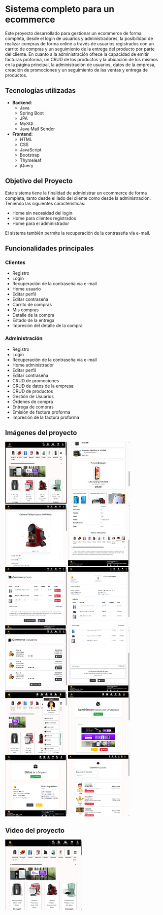 # Sistema completo para un ecommerce

Este proyecto desarrollado para gestionar un ecommerce de forma completa, desde el login de usuarios y administradores, la posibilidad de realizar compras de forma online a través de usuarios registrados con un carrito de compras y un seguimiento de la entrega del producto por parte del cliente. En cuanto a la administración ofrece la capacidad de emitir facturas proforma, un CRUD de los productos y la ubicación de los mismos en la página principal, la administración de usuarios, datos de la empresa, creación de promociones y un seguimiento de las ventas y entrega de productos.

## Tecnologías utilizadas
- **Backend**:
  - Java
  - Spring Boot
  - JPA
  - MySQL
  - Java Mail Sender
- **Frontend**:
  - HTML
  - CSS
  - JavaScript
  - Bootstrap
  - Thymeleaf
  - jQuery

## Objetivo del Proyecto

Este sistema tiene la finalidad de administrar un ecommerce de forma completa, tanto desde el lado del cliente como desde la administración. Teniendo las siguientes características:

- Home sin necesidad del login
- Home para clientes registrados
- Home para el administrador

El sistema también permite la recuperación de la contraseña vía e-mail.

## Funcionalidades principales

### Clientes

- Registro
- Login
- Recuperación de la contraseña vía e-mail
- Home usuario
- Editar perfil
- Editar contraseña
- Carrito de compras
- Mis compras
- Detalle de la compra
- Estado de la entrega
- Impresión del detalle de la compra

### Administración

- Registro
- Login
- Recuperación de la contraseña vía e-mail
- Home administrador
- Editar perfil
- Editar contraseña
- CRUD de promociones
- CRUD de datos de la empresa
- CRUD de productos
- Gestión de Usuarios
- Órdenes de compra
- Entrega de compras
- Emisión de factura proforma
- Impresión de la factura proforma

## Imágenes del proyecto

<img src="https://github.com/elavincho/ecommerce/blob/master/images/Captura_de_pantalla_1.png" width="200" height="200" alt="img"/>                      <img src="https://github.com/elavincho/ecommerce/blob/master/images/Captura_de_pantalla_2.png" width="200" height="200" alt="img"/>                          <img src="https://github.com/elavincho/ecommerce/blob/master/images/Captura_de_pantalla_3.png" width="200" height="200" alt="img"/>                          <img src="https://github.com/elavincho/ecommerce/blob/master/images/Captura_de_pantalla_4.png" width="200" height="200" alt="img"/>                          <img src="https://github.com/elavincho/ecommerce/blob/master/images/Captura_de_pantalla_5.png" width="200" height="200" alt="img"/>
                          <img src="https://github.com/elavincho/ecommerce/blob/master/images/Captura_de_pantalla_6.png" width="200" height="200" alt="img"/>
                          <img src="https://github.com/elavincho/ecommerce/blob/master/images/Captura_de_pantalla_7.png" width="200" height="200" alt="img"/>
                          <img src="https://github.com/elavincho/ecommerce/blob/master/images/Captura_de_pantalla_8.png" width="200" height="200" alt="img"/>
                          <img src="https://github.com/elavincho/ecommerce/blob/master/images/Captura_de_pantalla_9.png" width="200" height="200" alt="img"/>
                          <img src="https://github.com/elavincho/ecommerce/blob/master/images/Captura_de_pantalla_10.png" width="200" height="200" alt="img"/>
                          <img src="https://github.com/elavincho/ecommerce/blob/master/images/Captura_de_pantalla_11.png" width="200" height="200" alt="img"/>
                          <img src="https://github.com/elavincho/ecommerce/blob/master/images/Captura_de_pantalla_12.png" width="200" height="200" alt="img"/>

## Video del proyecto

[![Video tutorial](https://github.com/elavincho/ecommerce/blob/master/images/img_video.png)](https://youtu.be/I5PJ5B-3OZ8)


